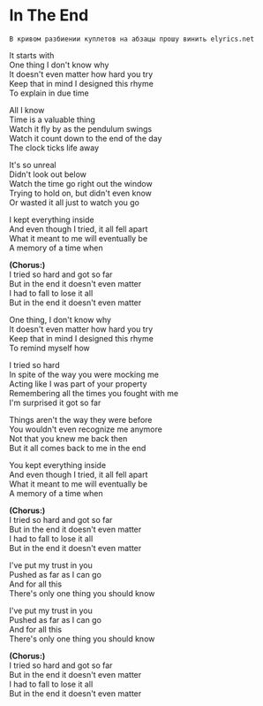In The End
==========
`В кривом разбиении куплетов на абзацы прошу винить elyrics.net`

It starts with <br/>
One thing I don't know why <br/>
It doesn't even matter how hard you try <br/>
Keep that in mind I designed this rhyme <br/>
To explain in due time 

All I know <br/>
Time is a valuable thing <br/>
Watch it fly by as the pendulum swings <br/>
Watch it count down to the end of the day <br/>
The clock ticks life away 

It's so unreal <br/>
Didn't look out below <br/>
Watch the time go right out the window <br/>
Trying to hold on, but didn't even know <br/>
Or wasted it all just to watch you go

I kept everything inside <br/>
And even though I tried, it all fell apart <br/>
What it meant to me will eventually be <br/>
A memory of a time when

**(Chorus:)**<br/>
I tried so hard and got so far <br/>
But in the end it doesn't even matter <br/>
I had to fall to lose it all <br/>
But in the end it doesn't even matter 

One thing, I don't know why <br/>
It doesn't even matter how hard you try <br/>
Keep that in mind I designed this rhyme <br/>
To remind myself how 

I tried so hard <br/>
In spite of the way you were mocking me <br/>
Acting like I was part of your property <br/>
Remembering all the times you fought with me <br/>
I'm surprised it got so far

Things aren't the way they were before <br/>
You wouldn't even recognize me anymore <br/>
Not that you knew me back then <br/>
But it all comes back to me in the end

You kept everything inside <br/>
And even though I tried, it all fell apart <br/>
What it meant to me will eventually be <br/>
A memory of a time when

**(Chorus:)**<br/>
I tried so hard and got so far <br/>
But in the end it doesn't even matter <br/>
I had to fall to lose it all <br/>
But in the end it doesn't even matter

I've put my trust in you <br/>
Pushed as far as I can go <br/>
And for all this <br/>
There's only one thing you should know

I've put my trust in you <br/>
Pushed as far as I can go <br/>
And for all this <br/>
There's only one thing you should know

**(Chorus:)**<br/>
I tried so hard and got so far <br/>
But in the end it doesn't even matter <br/>
I had to fall to lose it all <br/>
But in the end it doesn't even matter

